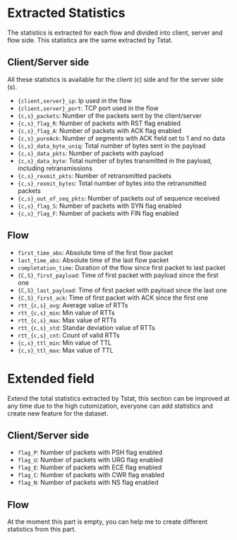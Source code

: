 # Extracted Statistics
The statistics is extracted for each flow and divided into client, server and flow side. This statistics are the same extracted by Tstat.

## Client/Server side
All these statistics is available for the client (c) side and for the server side (s).

 - `{client,server}_ip`: Ip used in the flow
 - `{client,server}_port`: TCP port used in the flow
 - `{c,s}_packets`: Number of the packets sent by the client/server
 - `{c,s}_flag_R`: Number of packets with RST flag enabled
 - `{c,s}_flag_A`: Number of packets with ACK flag enabled
 - `{c,s}_pureAck`: Number of segments with ACK field set to 1 and no data
 - `{c,s}_data_byte_uniq`: Total number of bytes sent in the payload
 - `{c,s}_data_pkts`: Number of packets with payload
 - `{c,s}_data_byte`: Total number of bytes transmitted in the payload, including retransmissions
 - `{c,s}_rexmit_pkts`: Number of retransmitted packets
 - `{c,s}_rexmit_bytes`: Total number of bytes into the retransmitted packets
 - `{c,s}_out_of_seq_pkts`: Number of packets out of sequence received
 - `{c,s}_flag_S`: Number of packets with SYN flag enabled
 - `{c,s}_flag_F`: Number of packets with FIN flag enabled


## Flow
 - `first_time_abs`: Absolute time of the first flow packet
 - `last_time_abs`: Absolute time of the last flow packet
 - `completation_time`: Duration of the flow since first packet to last packet
 - `{C,S}_first_payload`: Time of first packet with payload since the first one
 - `{C,S}_last_payload`: Time of first packet with payload since the last one
 - `{C,S}_first_ack`: Time of first packet with ACK since the first one
 - `rtt_{c,s}_avg`: Average value of RTTs
 - `rtt_{c,s}_min`: Min value of RTTs
 - `rtt_{c,s}_max`: Max value of RTTs
 - `rtt_{c,s}_std`: Standar deviation value of RTTs
 - `rtt_{c,s}_cnt`: Count of valid RTTs
 - `{c,s}_ttl_min`: Min value of TTL
 - `{c,s}_ttl_max`: Max value of TTL

# Extended field
Extend the total statistics extracted by Tstat, this section can be improved at any time due to the high cutomization, everyone can add statistics and create new feature for the dataset.

## Client/Server side
 - `flag_P`: Number of packets with PSH flag enabled
 - `flag_U`: Number of packets with URG flag enabled
 - `flag_E`: Number of packets with ECE flag enabled
 - `flag_C`: Number of packets with CWR flag enabled
 - `flag_N`: Number of packets with NS flag enabled

## Flow
At the moment this part is empty, you can help me to create different statistics from this part.